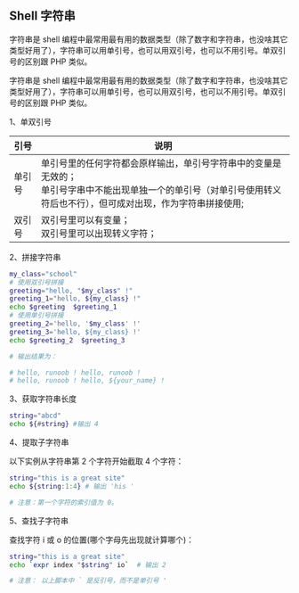 ## Shell 字符串

字符串是 shell 编程中最常用最有用的数据类型（除了数字和字符串，也没啥其它类型好用了），字符串可以用单引号，也可以用双引号，也可以不用引号。单双引号的区别跟 PHP 类似。

字符串是 shell 编程中最常用最有用的数据类型（除了数字和字符串，也没啥其它类型好用了），字符串可以用单引号，也可以用双引号，也可以不用引号。单双引号的区别跟 PHP 类似。

1、单双引号

| 引号   | 说明                                                                                                                                                                    |
| ------ | ----------------------------------------------------------------------------------------------------------------------------------------------------------------------- |
| 单引号 | 单引号里的任何字符都会原样输出，单引号字符串中的变量是无效的；<br>单引号字串中不能出现单独一个的单引号（对单引号使用转义符后也不行），但可成对出现，作为字符串拼接使用; |
| 双引号 | 双引号里可以有变量；<br>双引号里可以出现转义字符；                                                                                                                      |

2、拼接字符串

```bash
my_class="school"
# 使用双引号拼接
greeting="hello, "$my_class" !"
greeting_1="hello, ${my_class} !"
echo $greeting  $greeting_1
# 使用单引号拼接
greeting_2='hello, '$my_class' !'
greeting_3='hello, ${my_class} !'
echo $greeting_2  $greeting_3

# 输出结果为：

# hello, runoob ! hello, runoob !
# hello, runoob ! hello, ${your_name} !
```

3、获取字符串长度

```bash
string="abcd"
echo ${#string} #输出 4
```

4、提取子字符串

以下实例从字符串第 2 个字符开始截取 4 个字符：

```bash
string="this is a great site"
echo ${string:1:4} # 输出 'his '

# 注意：第一个字符的索引值为 0。
```

5、查找子字符串

查找字符 i 或 o 的位置(哪个字母先出现就计算哪个)：

```bash
string="this is a great site"
echo `expr index "$string" io`  # 输出 2

# 注意： 以上脚本中 ` 是反引号，而不是单引号 '
```
